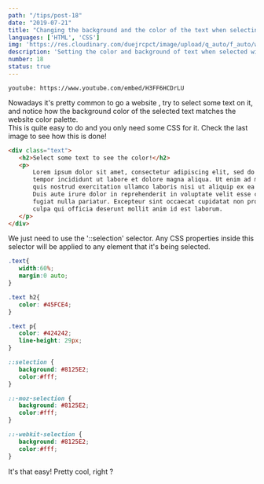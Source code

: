 ```yaml
---
path: "/tips/post-18"
date: "2019-07-21"
title: "Changing the background and the color of the text when selecting it"
languages: ['HTML', 'CSS']
img: 'https://res.cloudinary.com/duejrcpct/image/upload/q_auto/f_auto/w_1000/v1586629142/tips/18-1_zxpaoy.jpg'
description: 'Setting the color and background of text when selected with HTML and CSS'
number: 18
status: true
---
```


`youtube: https://www.youtube.com/embed/H3FF6HCDrLU`

Nowadays it's pretty common to go a website , try to select some text on it, and notice how the background color of the selected text matches the website color palette.  
This is quite easy to do and you only need some CSS for it. Check the last image to see how this is done!

 ```html
<div class="text">
    <h2>Select some text to see the color!</h2>
    <p>
        Lorem ipsum dolor sit amet, consectetur adipiscing elit, sed do eiusmod 
        tempor incididunt ut labore et dolore magna aliqua. Ut enim ad minim veniam, 
        quis nostrud exercitation ullamco laboris nisi ut aliquip ex ea commodo consequat. 
        Duis aute irure dolor in reprehenderit in voluptate velit esse cillum dolore eu 
        fugiat nulla pariatur. Excepteur sint occaecat cupidatat non proident, sunt in 
        culpa qui officia deserunt mollit anim id est laborum.
    </p>
</div>
 ```

We just need to use the '::selection' selector. Any CSS properties inside this selector will be applied to any element that it's being selected.

 ```css
.text{
    width:60%;
    margin:0 auto;
}

.text h2{
    color: #45FCE4;
}

.text p{
    color: #424242;
    line-height: 29px;
}

::selection {  
    background: #8125E2;
    color:#fff;
}

::-moz-selection { 
    background: #8125E2;
    color:#fff;
}

::-webkit-selection { 
    background: #8125E2;
    color:#fff; 
}

 ```  
It's that easy! Pretty cool, right ?